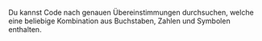 Du kannst Code nach genauen Übereinstimmungen durchsuchen, welche eine beliebige Kombination aus Buchstaben, Zahlen und Symbolen enthalten.
